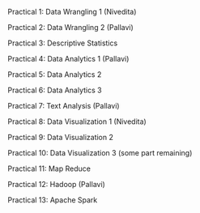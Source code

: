 Practical 1: Data Wrangling 1 (Nivedita)  

Practical 2: Data Wrangling 2 (Pallavi)

Practical 3: Descriptive Statistics

Practical 4: Data Analytics 1 (Pallavi)

Practical 5: Data Analytics 2

Practical 6: Data Analytics 3 

Practical 7: Text Analysis (Pallavi)

Practical 8: Data Visualization 1 (Nivedita) 

Practical 9: Data Visualization 2

Practical 10: Data Visualization 3 (some part remaining)

Practical 11: Map Reduce

Practical 12: Hadoop (Pallavi)

Practical 13: Apache Spark 
